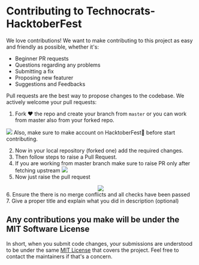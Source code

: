 # Contributing to Technocrats-HacktoberFest

We love contributions! We want to make contributing to this project as easy and friendly as possible, whether it's:

- Beginner PR requests
- Questions regarding any problems
- Submitting a fix
- Proposing new featurer
- Suggestions and Feedbacks

Pull requests are the best way to propose changes to the codebase. We actively welcome your pull requests:

1. Fork ❤ the repo and create your branch from `master` or you can work from master also from your forked repo.
  <img src="https://s3.amazonaws.com/hr-assets/0/1633101125-f4c967e153-Fork.jpg">
  Also, make sure to make account on HacktoberFest💚 before start contributing.

2. Now in your local repository (forked one) add the required changes.
3. Then follow steps to raise a Pull Request.
4. If you are working from master branch make sure to raise PR only after fetching upstream
    <img src="https://s3.amazonaws.com/hr-assets/0/1633101658-9b2cac921e-fetch.jpg">
5. Now just raise the pull request
  <div align="center"><img align="center" src="https://s3.amazonaws.com/hr-assets/0/1633101763-4800b8d964-PR.jpg"></div>
6. Ensure the there is no merge conflicts and all checks have been passed
7. Give a proper title and explain what you did in description (optional)

## Any contributions you make will be under the MIT Software License

In short, when you submit code changes, your submissions are understood to be under the same [MIT License](http://choosealicense.com/licenses/mit/) that covers the project. Feel free to contact the maintainers if that's a concern.
